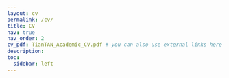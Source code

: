 ```yaml
---
layout: cv
permalink: /cv/
title: CV
nav: true
nav_order: 2
cv_pdf: TianTAN_Academic_CV.pdf # you can also use external links here
description:
toc:
  sidebar: left
---
```

